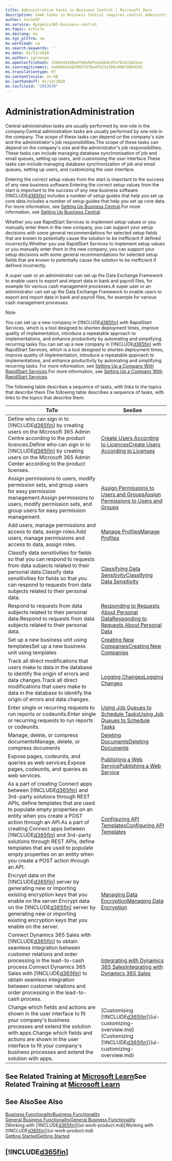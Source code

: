 ```yaml
---
title: Administrative tasks in Business Central | Microsoft Docs
description: Some tasks in Business Central requires central administration and setup. See what they are and learn what to do.
author: SorenGP
ms.service: dynamics365-business-central
ms.topic: article
ms.devlang: na
ms.tgt_pltfrm: na
ms.workload: na
ms.search.keywords: ''
ms.date: 01/13/2020
ms.author: sgroespe
ms.openlocfilehash: 3388e30168e6f0da0dfee2b6dcd7e70cb7a62eac
ms.sourcegitcommit: ead69ebe5b29927876a4fb23afb6c066f8854591
ms.translationtype: HT
ms.contentlocale: en-GB
ms.lasthandoff: 01/14/2020
ms.locfileid: "2953570"
---
```

# <a name="administration"></a><span data-ttu-id="24b6d-104">Administration</span><span class="sxs-lookup"><span data-stu-id="24b6d-104">Administration</span></span>
<span data-ttu-id="24b6d-105">Central administration tasks are usually performed by one role in the company.</span><span class="sxs-lookup"><span data-stu-id="24b6d-105">Central administration tasks are usually performed by one role in the company.</span></span> <span data-ttu-id="24b6d-106">The scope of these tasks can depend on the company's size and the administrator's job responsibilities.</span><span class="sxs-lookup"><span data-stu-id="24b6d-106">The scope of these tasks can depend on the company's size and the administrator's job responsibilities.</span></span> <span data-ttu-id="24b6d-107">These tasks can include managing database synchronisation of job and email queues, setting up users, and customising the user interface.</span><span class="sxs-lookup"><span data-stu-id="24b6d-107">These tasks can include managing database synchronization of job and email queues, setting up users, and customizing the user interface.</span></span>  

<span data-ttu-id="24b6d-108">Entering the correct setup values from the start is important to the success of any new business software.</span><span class="sxs-lookup"><span data-stu-id="24b6d-108">Entering the correct setup values from the start is important to the success of any new business software.</span></span> [!INCLUDE[d365fin](includes/d365fin_md.md)] <span data-ttu-id="24b6d-109">includes a number of setup guides that help you set up core data.</span><span class="sxs-lookup"><span data-stu-id="24b6d-109">includes a number of setup guides that help you set up core data.</span></span> <span data-ttu-id="24b6d-110">For more information, see [Setting Up Business Central](setup.md).</span><span class="sxs-lookup"><span data-stu-id="24b6d-110">For more information, see [Setting Up Business Central](setup.md).</span></span>

<span data-ttu-id="24b6d-111">Whether you use RapidStart Services to implement setup values or you manually enter them in the new company, you can support your setup decisions with some general recommendations for selected setup fields that are known to potentially cause the solution to be inefficient if defined incorrectly.</span><span class="sxs-lookup"><span data-stu-id="24b6d-111">Whether you use RapidStart Services to implement setup values or you manually enter them in the new company, you can support your setup decisions with some general recommendations for selected setup fields that are known to potentially cause the solution to be inefficient if defined incorrectly.</span></span>  

<span data-ttu-id="24b6d-112">A super user or an administrator can set up the Data Exchange Framework to enable users to export and import data in bank and payroll files, for example for various cash management processes.</span><span class="sxs-lookup"><span data-stu-id="24b6d-112">A super user or an administrator can set up the Data Exchange Framework to enable users to export and import data in bank and payroll files, for example for various cash management processes.</span></span>

> [!NOTE]
> <span data-ttu-id="24b6d-113">You can set up a new company in [!INCLUDE[d365fin](includes/d365fin_md.md)] with RapidStart Services, which is a tool designed to shorten deployment times, improve quality of implementation, introduce a repeatable approach to implementations, and enhance productivity by automating and simplifying recurring tasks.</span><span class="sxs-lookup"><span data-stu-id="24b6d-113">You can set up a new company in [!INCLUDE[d365fin](includes/d365fin_md.md)] with RapidStart Services, which is a tool designed to shorten deployment times, improve quality of implementation, introduce a repeatable approach to implementations, and enhance productivity by automating and simplifying recurring tasks.</span></span> <span data-ttu-id="24b6d-114">For more information, see [Setting Up a Company With RapidStart Services](admin-set-up-a-company-with-rapidstart.md).</span><span class="sxs-lookup"><span data-stu-id="24b6d-114">For more information, see [Setting Up a Company With RapidStart Services](admin-set-up-a-company-with-rapidstart.md).</span></span>

<span data-ttu-id="24b6d-115">The following table describes a sequence of tasks, with links to the topics that describe them.</span><span class="sxs-lookup"><span data-stu-id="24b6d-115">The following table describes a sequence of tasks, with links to the topics that describe them.</span></span>   

|<span data-ttu-id="24b6d-116">**To**</span><span class="sxs-lookup"><span data-stu-id="24b6d-116">**To**</span></span>|<span data-ttu-id="24b6d-117">**See**</span><span class="sxs-lookup"><span data-stu-id="24b6d-117">**See**</span></span>|  
|------------|-------------|  
|<span data-ttu-id="24b6d-118">Define who can sign in to [!INCLUDE[d365fin](includes/d365fin_md.md)] by creating users on the Microsoft 365 Admin Centre according to the product licences.</span><span class="sxs-lookup"><span data-stu-id="24b6d-118">Define who can sign in to [!INCLUDE[d365fin](includes/d365fin_md.md)] by creating users on the Microsoft 365 Admin Center according to the product licenses.</span></span>|[<span data-ttu-id="24b6d-119">Create Users According to Licences</span><span class="sxs-lookup"><span data-stu-id="24b6d-119">Create Users According to Licenses</span></span>](ui-how-users-permissions.md)|
|<span data-ttu-id="24b6d-120">Assign permissions to users, modify permission sets, and group users for easy permission management.</span><span class="sxs-lookup"><span data-stu-id="24b6d-120">Assign permissions to users, modify permission sets, and group users for easy permission management.</span></span>|[<span data-ttu-id="24b6d-121">Assign Permissions to Users and Groups</span><span class="sxs-lookup"><span data-stu-id="24b6d-121">Assign Permissions to Users and Groups</span></span>](ui-how-users-permissions.md)|
|<span data-ttu-id="24b6d-122">Add users, manage permissions and access to data, assign roles.</span><span class="sxs-lookup"><span data-stu-id="24b6d-122">Add users, manage permissions and access to data, assign roles.</span></span>|[<span data-ttu-id="24b6d-123">Manage Profiles</span><span class="sxs-lookup"><span data-stu-id="24b6d-123">Manage Profiles</span></span>](admin-users-profiles-roles.md)|
|<span data-ttu-id="24b6d-124">Classify data sensitivities for fields so that you can respond to requests from data subjects related to their personal data.</span><span class="sxs-lookup"><span data-stu-id="24b6d-124">Classify data sensitivities for fields so that you can respond to requests from data subjects related to their personal data.</span></span>|[<span data-ttu-id="24b6d-125">Classifying Data Sensitivity</span><span class="sxs-lookup"><span data-stu-id="24b6d-125">Classifying Data Sensitivity</span></span>](admin-classifying-data-sensitivity.md)|
|<span data-ttu-id="24b6d-126">Respond to requests from data subjects related to their personal data.</span><span class="sxs-lookup"><span data-stu-id="24b6d-126">Respond to requests from data subjects related to their personal data.</span></span>|[<span data-ttu-id="24b6d-127">Responding to Requests About Personal Data</span><span class="sxs-lookup"><span data-stu-id="24b6d-127">Responding to Requests About Personal Data</span></span>](admin-responding-to-requests-about-personal-data.md)|
|<span data-ttu-id="24b6d-128">Set up a new business unit using templates</span><span class="sxs-lookup"><span data-stu-id="24b6d-128">Set up a new business unit using templates</span></span>|[<span data-ttu-id="24b6d-129">Creating New Companies</span><span class="sxs-lookup"><span data-stu-id="24b6d-129">Creating New Companies</span></span>](about-new-company.md)|
|<span data-ttu-id="24b6d-130">Track all direct modifications that users make to data in the database to identify the origin of errors and data changes.</span><span class="sxs-lookup"><span data-stu-id="24b6d-130">Track all direct modifications that users make to data in the database to identify the origin of errors and data changes.</span></span>|[<span data-ttu-id="24b6d-131">Logging Changes</span><span class="sxs-lookup"><span data-stu-id="24b6d-131">Logging Changes</span></span>](across-log-changes.md)|  
|<span data-ttu-id="24b6d-132">Enter single or recurring requests to run reports or codeunits.</span><span class="sxs-lookup"><span data-stu-id="24b6d-132">Enter single or recurring requests to run reports or codeunits.</span></span>|[<span data-ttu-id="24b6d-133">Using Job Queues to Schedule Tasks</span><span class="sxs-lookup"><span data-stu-id="24b6d-133">Using Job Queues to Schedule Tasks</span></span>](admin-job-queues-schedule-tasks.md)|  
|<span data-ttu-id="24b6d-134">Manage, delete, or compress documents</span><span class="sxs-lookup"><span data-stu-id="24b6d-134">Manage, delete, or compress documents</span></span>|[<span data-ttu-id="24b6d-135">Deleting Documents</span><span class="sxs-lookup"><span data-stu-id="24b6d-135">Deleting Documents</span></span>](admin-manage-documents.md)|  
|<span data-ttu-id="24b6d-136">Expose pages, codeunits, and queries as web services.</span><span class="sxs-lookup"><span data-stu-id="24b6d-136">Expose pages, codeunits, and queries as web services.</span></span>|[<span data-ttu-id="24b6d-137">Publishing a Web Service</span><span class="sxs-lookup"><span data-stu-id="24b6d-137">Publishing a Web Service</span></span>](across-how-publish-web-service.md)|
|<span data-ttu-id="24b6d-138">As a part of creating Connect apps between [!INCLUDE[d365fin](includes/d365fin_md.md)] and 3rd-party solutions through REST APIs, define templates that are used to populate empty properties on an entity when you create a POST action through an API.</span><span class="sxs-lookup"><span data-stu-id="24b6d-138">As a part of creating Connect apps between [!INCLUDE[d365fin](includes/d365fin_md.md)] and 3rd-party solutions through REST APIs, define templates that are used to populate empty properties on an entity when you create a POST action through an API.</span></span>|[<span data-ttu-id="24b6d-139">Configuring API Templates</span><span class="sxs-lookup"><span data-stu-id="24b6d-139">Configuring API Templates</span></span>](admin-configuring-api-template.md)|
|<span data-ttu-id="24b6d-140">Encrypt data on the [!INCLUDE[d365fin](includes/d365fin_md.md)] server by generating new or importing existing encryption keys that you enable on the server.</span><span class="sxs-lookup"><span data-stu-id="24b6d-140">Encrypt data on the [!INCLUDE[d365fin](includes/d365fin_md.md)] server by generating new or importing existing encryption keys that you enable on the server.</span></span>|[<span data-ttu-id="24b6d-141">Managing Data Encryption</span><span class="sxs-lookup"><span data-stu-id="24b6d-141">Managing Data Encryption</span></span>](admin-manage-data-encryption.md)|
|<span data-ttu-id="24b6d-142">Connect Dynamics 365 Sales with [!INCLUDE[d365fin](includes/d365fin_md.md)] to obtain seamless integration between customer relations and order processing in the lead-to-cash process.</span><span class="sxs-lookup"><span data-stu-id="24b6d-142">Connect Dynamics 365 Sales with [!INCLUDE[d365fin](includes/d365fin_md.md)] to obtain seamless integration between customer relations and order processing in the lead-to-cash process.</span></span>|[<span data-ttu-id="24b6d-143">Integrating with Dynamics 365 Sales</span><span class="sxs-lookup"><span data-stu-id="24b6d-143">Integrating with Dynamics 365 Sales</span></span>](admin-prepare-dynamics-365-for-sales-for-integration.md)|
|<span data-ttu-id="24b6d-144">Change which fields and actions are shown in the user interface to fit your company's business processes and extend the solution with apps.</span><span class="sxs-lookup"><span data-stu-id="24b6d-144">Change which fields and actions are shown in the user interface to fit your company's business processes and extend the solution with apps.</span></span>|<span data-ttu-id="24b6d-145">[Customising [!INCLUDE[d365fin](includes/d365fin_md.md)]](ui-customizing-overview.md)</span><span class="sxs-lookup"><span data-stu-id="24b6d-145">[Customizing [!INCLUDE[d365fin](includes/d365fin_md.md)]](ui-customizing-overview.md)</span></span>|

## <a name="see-related-training-at-microsoft-learnlearnpathsdeploy-configure-dynamics-365-business-central"></a><span data-ttu-id="24b6d-146">See Related Training at [Microsoft Learn](/learn/paths/deploy-configure-dynamics-365-business-central/)</span><span class="sxs-lookup"><span data-stu-id="24b6d-146">See Related Training at [Microsoft Learn](/learn/paths/deploy-configure-dynamics-365-business-central/)</span></span>

## <a name="see-also"></a><span data-ttu-id="24b6d-147">See Also</span><span class="sxs-lookup"><span data-stu-id="24b6d-147">See Also</span></span>
[<span data-ttu-id="24b6d-148">Business Functionality</span><span class="sxs-lookup"><span data-stu-id="24b6d-148">Business Functionality</span></span>](across-business-functionality.md)  
[<span data-ttu-id="24b6d-149">General Business Functionality</span><span class="sxs-lookup"><span data-stu-id="24b6d-149">General Business Functionality</span></span>](ui-across-business-areas.md)  
<span data-ttu-id="24b6d-150">[Working with [!INCLUDE[d365fin](includes/d365fin_md.md)]](ui-work-product.md)</span><span class="sxs-lookup"><span data-stu-id="24b6d-150">[Working with [!INCLUDE[d365fin](includes/d365fin_md.md)]](ui-work-product.md)</span></span>  
[<span data-ttu-id="24b6d-151">Getting Started</span><span class="sxs-lookup"><span data-stu-id="24b6d-151">Getting Started</span></span>](product-get-started.md)    

## [!INCLUDE[d365fin](includes/free_trial_md.md)]  
